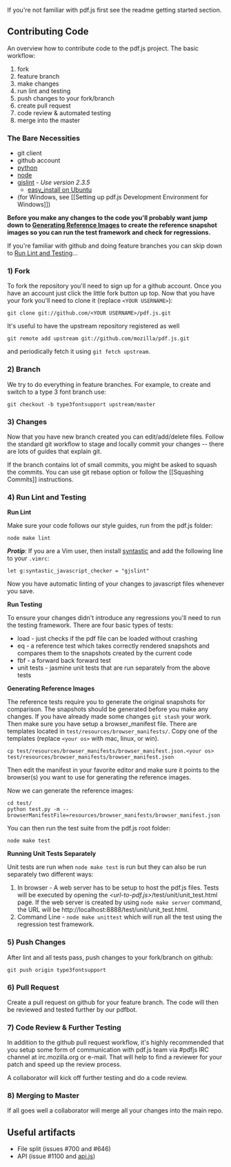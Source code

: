 If you're not familiar with pdf.js first see the readme getting started section.

## Contributing Code
An overview how to contribute code to the pdf.js project.  The basic workflow:

1. fork
1. feature branch
1. make changes
1. run lint and testing
1. push changes to your fork/branch
1. create pull request
1. code review & automated testing
1. merge into the master

### The Bare Necessities
* git client
* github account
* [python](http://www.python.org/download/)
* [node](http://nodejs.org/)
* [gjslint](https://developers.google.com/closure/utilities/docs/linter_howto) - _Use version 2.3.5_ 
    * [easy_install on Ubuntu](http://www.hacksparrow.com/ubuntu-how-to-install-easy_install.html)
* (for Windows, see [[Setting up pdf.js Development Environment for Windows]])

**Before you make any changes to the code you'll probably want jump down to [Generating Reference Images](#ref-images) to create the reference snapshot images so you can run the test framework and check for regressions.**
 
If you're familiar with github and doing feature branches you can skip down to [Run Lint and Testing](#lint)...

### 1) Fork
To fork the repository you'll need to sign up for a github account. Once you have an account just click the little fork button up top. Now that you have your fork you'll need to clone it (replace `<YOUR USERNAME>`):
```
git clone git://github.com/<YOUR USERNAME>/pdf.js.git
```

It's useful to have the upstream repository registered as well
```
git remote add upstream git://github.com/mozilla/pdf.js.git
```
and periodically fetch it using `git fetch upstream`.

### 2) Branch
We try to do everything in feature branches. For example, to create and switch to a type 3 font branch use:
```
git checkout -b type3fontsupport upstream/master
```

### 3) Changes
Now that you have new branch created you can edit/add/delete files. Follow the standard git workflow to stage and locally commit your changes -- there are lots of guides that explain git.

If the branch contains lot of small commits, you might be asked to squash the commits. You can use git rebase option or follow the [[Squashing Commits]] instructions.

### <a id="lint"></a> 4) Run Lint and Testing
**Run Lint**

Make sure your code follows our style guides, run from the pdf.js folder:

```
node make lint
```

***Protip***: If you are a Vim user, then install [syntastic](http://www.vim.org/scripts/script.php?script_id=2736) and add the following line to your `.vimrc`:

```
let g:syntastic_javascript_checker = "gjslint"
```

Now you have automatic linting of your changes to javascript files whenever you save.

**Run Testing**

To ensure your changes didn't introduce any regressions you'll need to run the testing framework. There are four basic types of tests:

* load - just checks if the pdf file can be loaded without crashing
* eq - a reference test which takes correctly rendered snapshots and compares them to the snapshots created by the current code
* fbf - a forward back forward test
* unit tests - jasmine unit tests that are run separately from the above tests

<a id="ref-images"></a>**Generating Reference Images**

The reference tests require you to generate the original snapshots for comparison.  The snapshots should be generated before you make any changes. If you have already made some changes `git stash` your work. Then make sure you have setup a browser_manifest file.  There are templates located in `test/resources/browser_manifests/`.  Copy one of the templates (replace `<your os>` with mac, linux, or win).

```
cp test/resources/browser_manifests/browser_manifest.json.<your os> test/resources/browser_manifests/browser_manifest.json
```
Then edit the manifest in your favorite editor and make sure it points to the browser(s) you want to use for generating the reference images.

Now we can generate the reference images:

```
cd test/
python test.py -m --browserManifestFile=resources/browser_manifests/browser_manifest.json
```
You can then run the test suite from the pdf.js root folder:

```
node make test
```

**Running Unit Tests Separately**

Unit tests are run when `node make test` is run but they can also be run separately two different ways:

1. In browser - A web server has to be setup to host the pdf.js files. Tests will be executed by opening the _\<url-to-pdf.js\>_/test/unit/unit_test.html page. If the web server is created by using `node make server` command, the URL will be http://localhost:8888/test/unit/unit_test.html.
2. Command Line - `node make unittest` which will run all the test using the regression test framework.

### 5) Push Changes
After lint and all tests pass, push changes to your fork/branch on github:
```
git push origin type3fontsupport
```

### 6) Pull Request
Create a pull request on github for your feature branch. The code will then be reviewed and tested further by our pdfbot.

### 7) Code Review & Further Testing
In addition to the github pull request workflow, it's highly recommended that you setup some form of communication with pdf.js team via #pdfjs IRC channel at irc.mozilla.org or e-mail. That will help to find a reviewer for your patch and speed up the review process.

A collaborator will kick off further testing and do a code review.

### 8) Merging to Master
If all goes well a collaborator will merge all your changes into the main repo.

## Useful artifacts

* File split (issues #700 and #646)
* API (issue #1100 and [api.js](https://github.com/mozilla/pdf.js/blob/master/src/api.js))